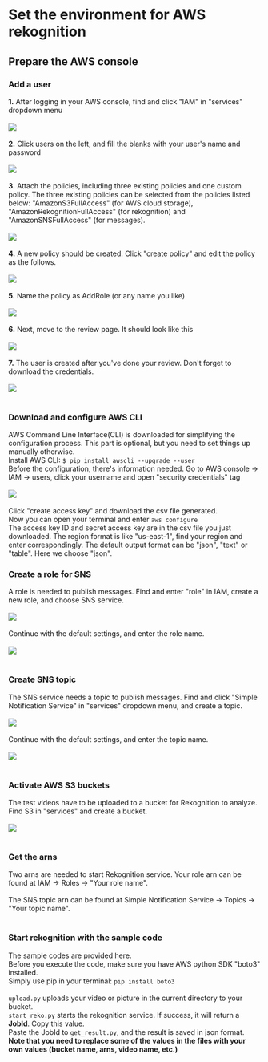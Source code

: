 # Set the environment for AWS rekognition
## Prepare the AWS console
### Add a user
**1.** After logging in your AWS console, find and click "IAM" in "services" dropdown menu</br></br>
<img src="https://github.com/trashcrash/EC544_Auto-patrolling_robot_car/blob/master/Rekognition/images/IAM.jpeg"></br></br>
**2.** Click users on the left, and fill the blanks with your user's name and password</br></br>
<img src="https://github.com/trashcrash/EC544_Auto-patrolling_robot_car/blob/master/Rekognition/images/AddUser_1.png"></br></br>
**3.** Attach the policies, including three existing policies and one custom policy. The three existing policies can be selected from the policies listed below: "AmazonS3FullAccess" (for AWS cloud storage), "AmazonRekognitionFullAccess" (for rekognition) and "AmazonSNSFullAccess" (for messages). </br></br>
<img src="https://github.com/trashcrash/EC544_Auto-patrolling_robot_car/blob/master/Rekognition/images/AddUser_2.png"></br></br>
**4.** A new policy should be created. Click "create policy" and edit the policy as the follows. </br></br>
<img src="https://github.com/trashcrash/EC544_Auto-patrolling_robot_car/blob/master/Rekognition/images/AddUser_3.png"></br></br>
**5.** Name the policy as AddRole (or any name you like)</br></br>
<img src="https://github.com/trashcrash/EC544_Auto-patrolling_robot_car/blob/master/Rekognition/images/AddUser_4.png"></br></br>
**6.** Next, move to the review page. It should look like this</br></br>
<img src="https://github.com/trashcrash/EC544_Auto-patrolling_robot_car/blob/master/Rekognition/images/AddUser_5.png"></br></br>
**7.** The user is created after you've done your review. Don't forget to download the credentials. </br></br>
<img src="https://github.com/trashcrash/EC544_Auto-patrolling_robot_car/blob/master/Rekognition/images/AddUser_6.png"></br></br>
### Download and configure AWS CLI
AWS Command Line Interface(CLI) is downloaded for simplifying the configuration process. This part is optional, but you need to set things up manually otherwise. </br>
Install AWS CLI: ```$ pip install awscli --upgrade --user``` </br>
Before the configuration, there's information needed. Go to AWS console -> IAM -> users, click your username and open "security credentials" tag</br></br>
<img src="https://github.com/trashcrash/EC544_Auto-patrolling_robot_car/blob/master/Rekognition/images/Access_Key.png"></br></br>
Click "create access key" and download the csv file generated. </br>
Now you can open your terminal and enter ```aws configure``` </br>
The access key ID and secret access key are in the csv file you just downloaded. The region format is like "us-east-1", find your region and enter correspondingly. The default output format can be "json", "text" or "table". Here we choose "json".
### Create a role for SNS
A role is needed to publish messages. Find and enter "role" in IAM, create a new role, and choose SNS service. </br></br>
<img src="https://github.com/trashcrash/EC544_Auto-patrolling_robot_car/blob/master/Rekognition/images/AddRole_1.png"></br></br>
Continue with the default settings, and enter the role name. </br></br>
<img src="https://github.com/trashcrash/EC544_Auto-patrolling_robot_car/blob/master/Rekognition/images/AddRole_2.png"></br></br>
### Create SNS topic
The SNS service needs a topic to publish messages. Find and click "Simple Notification Service" in "services" dropdown menu, and create a topic. </br></br>
<img src="https://github.com/trashcrash/EC544_Auto-patrolling_robot_car/blob/master/Rekognition/images/CreateSNSTopic_1.png"></br></br>
Continue with the default settings, and enter the topic name. </br></br>
<img src="https://github.com/trashcrash/EC544_Auto-patrolling_robot_car/blob/master/Rekognition/images/CreateSNSTopic_2.png"></br></br>
### Activate AWS S3 buckets
The test videos have to be uploaded to a bucket for Rekognition to analyze. Find S3 in "services" and create a bucket. </br></br>
<img src="https://github.com/trashcrash/EC544_Auto-patrolling_robot_car/blob/master/Rekognition/images/CreateBucket_1.png"></br></br>
### Get the arns
Two arns are needed to start Rekognition service. Your role arn can be found at IAM -> Roles -> "Your role name". </br></br>
The SNS topic arn can be found at Simple Notification Service -> Topics -> "Your topic name". </br></br>
### Start rekognition with the sample code
The sample codes are provided here. </br>
Before you execute the code, make sure you have AWS python SDK "boto3" installed. </br>
Simply use pip in your terminal: ```pip install boto3```</br></br>
```upload.py``` uploads your video or picture in the current directory to your bucket. </br>
```start_reko.py``` starts the rekognition service. If success, it will return a **JobId**. Copy this value. </br>
Paste the JobId to ```get_result.py```, and the result is saved in json format. </br>
**Note that you need to replace some of the values in the files with your own values (bucket name, arns, video name, etc.)**
